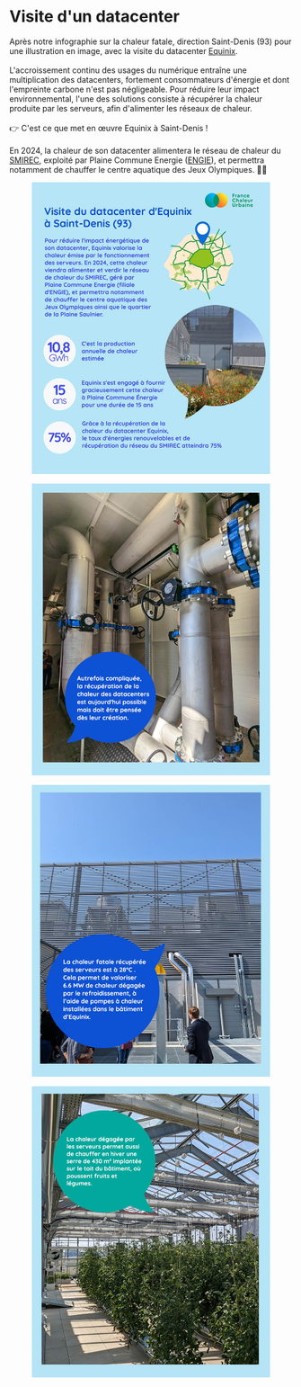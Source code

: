 # Visite d'un datacenter

Après notre infographie sur la chaleur fatale, direction Saint-Denis (93) pour une illustration en image, avec la visite du datacenter [Equinix](https://www.equinix.fr/).\
\
L'accroissement continu des usages du numérique entraîne une multiplication des datacenters, fortement consommateurs d'énergie et dont l'empreinte carbone n'est pas négligeable. Pour réduire leur impact environnemental, l'une des solutions consiste à récupérer la chaleur produite par les serveurs, afin d'alimenter les réseaux de chaleur.\
\
👉 C'est ce que met en œuvre Equinix à Saint-Denis !\
\
En 2024, la chaleur de son datacenter alimentera le réseau de chaleur du [SMIREC](https://www.smirec.fr/), exploité par Plaine Commune Energie ([ENGIE](https://www.engie.com/activites/reseaux-chaleur-reseaux-froid)), et permettra notamment de chauffer le centre aquatique des Jeux Olympiques. 🏊‍♂️

<div>

<figure><img src=".gitbook/assets/saint-denis.jpg" alt=""><figcaption></figcaption></figure>

 

<figure><img src=".gitbook/assets/saint-denis2 (3).jpg" alt=""><figcaption></figcaption></figure>

 

<figure><img src=".gitbook/assets/saint-denis3 (3).jpg" alt=""><figcaption></figcaption></figure>

 

<figure><img src=".gitbook/assets/saint-denis4 (1).jpg" alt=""><figcaption></figcaption></figure>

</div>

